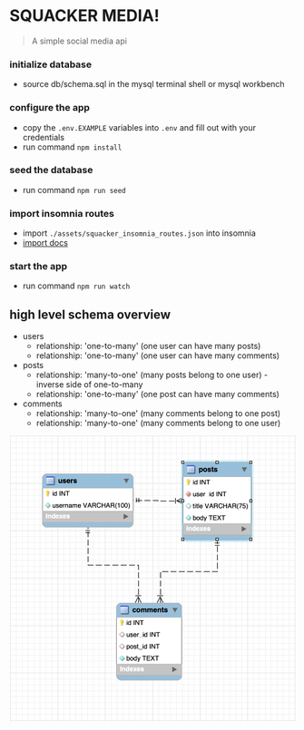 # SQUACKER MEDIA!

> A simple social media api

### initialize database
  * source db/schema.sql in the mysql terminal shell or mysql workbench

### configure the app
  * copy the `.env.EXAMPLE` variables into `.env` and fill out with your credentials
  * run command `npm install`

### seed the database
  * run command `npm run seed`

### import insomnia routes
  * import `./assets/squacker_insomnia_routes.json` into insomnia
  * [import docs](https://docs.insomnia.rest/insomnia/import-export-data#import-data)

### start the app
  * run command `npm run watch`

## high level schema overview
  * users
    - relationship: 'one-to-many' (one user can have many posts)
    - relationship: 'one-to-many' (one user can have many comments)
  * posts
    - relationship: 'many-to-one' (many posts belong to one user) - inverse side of one-to-many
    - relationship: 'one-to-many' (one post can have many comments)
  * comments
    - relationship: 'many-to-one' (many comments belong to one post)
    - relationship: 'many-to-one' (many comments belong to one user)

![schema diagram](./assets/squcker_schema.png)